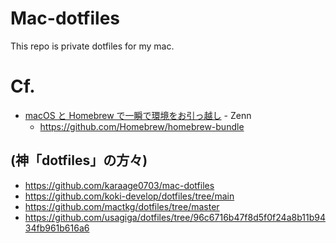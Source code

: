 # Mac-dotfiles
This repo is private dotfiles for my mac.


# Cf. 
- [macOS と Homebrew で一瞬で環境をお引っ越し](https://zenn.dev/usagiga/articles/migrate-using-brew-bundle) - Zenn
  - https://github.com/Homebrew/homebrew-bundle

## (神「dotfiles」の方々)
- https://github.com/karaage0703/mac-dotfiles
- https://github.com/koki-develop/dotfiles/tree/main 
- https://github.com/mactkg/dotfiles/tree/master
- https://github.com/usagiga/dotfiles/tree/96c6716b47f8d5f0f24a8b11b9434fb961b616a6
